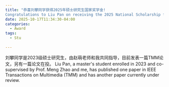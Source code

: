 ```yaml
---
title: "恭喜刘攀同学获得2025年硕士研究生国家奖学金!
Congratulations to Liu Pan on receiving the 2025 National Scholarship for Postgraduate Students!"
date: 2025-10-17T11:34:30-04:00
categories:
  - Award
tags:
  - Stu
  
---
```


刘攀同学是2023级硕士研究生，由赵萌老师和我共同指导，目前发表一篇TMM论文，另有一篇论文在投。
Liu Pan, a master's student enrolled in 2023 and co-supervised by Prof. Meng Zhao and me, has published one paper in IEEE Transactions on Multimedia (TMM) and has another paper currently under review.



